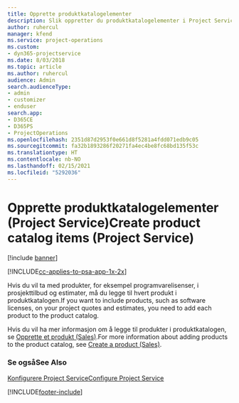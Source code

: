 ```yaml
---
title: Opprette produktkatalogelementer
description: Slik oppretter du produktkatalogelementer i Project Service
author: ruhercul
manager: kfend
ms.service: project-operations
ms.custom:
- dyn365-projectservice
ms.date: 8/03/2018
ms.topic: article
ms.author: ruhercul
audience: Admin
search.audienceType:
- admin
- customizer
- enduser
search.app:
- D365CE
- D365PS
- ProjectOperations
ms.openlocfilehash: 2351d87d2953f0e661d8f5281a4fdd071edb9c05
ms.sourcegitcommit: fa32b1893286f20271fa4ec4be8fc68bd135f53c
ms.translationtype: HT
ms.contentlocale: nb-NO
ms.lasthandoff: 02/15/2021
ms.locfileid: "5292036"
---
```

# <a name="create-product-catalog-items-project-service"></a><span data-ttu-id="30cc7-103">Opprette produktkatalogelementer (Project Service)</span><span class="sxs-lookup"><span data-stu-id="30cc7-103">Create product catalog items (Project Service)</span></span>

[!include [banner](../includes/psa-now-project-operations.md)]

[!INCLUDE[cc-applies-to-psa-app-1x-2x](../includes/cc-applies-to-psa-app-1x-2x.md)]

<span data-ttu-id="30cc7-104">Hvis du vil ta med produkter, for eksempel programvarelisenser, i prosjekttilbud og estimater, må du legge til hvert produkt i produktkatalogen.</span><span class="sxs-lookup"><span data-stu-id="30cc7-104">If you want to include products, such as software licenses, on your project quotes and estimates, you need to add each product to the product catalog.</span></span>  
  
 <span data-ttu-id="30cc7-105">Hvis du vil ha mer informasjon om å legge til produkter i produktkatalogen, se [Opprette et produkt (Sales)](https://docs.microsoft.com/dynamics365/sales-enterprise/create-product-sales).</span><span class="sxs-lookup"><span data-stu-id="30cc7-105">For more information about adding products to the product catalog, see [Create a product (Sales)](https://docs.microsoft.com/dynamics365/sales-enterprise/create-product-sales).</span></span>  
  
### <a name="see-also"></a><span data-ttu-id="30cc7-106">Se også</span><span class="sxs-lookup"><span data-stu-id="30cc7-106">See Also</span></span>  
 [<span data-ttu-id="30cc7-107">Konfigurere Project Service</span><span class="sxs-lookup"><span data-stu-id="30cc7-107">Configure Project Service</span></span>](../psa/configure.md)


[!INCLUDE[footer-include](../includes/footer-banner.md)]